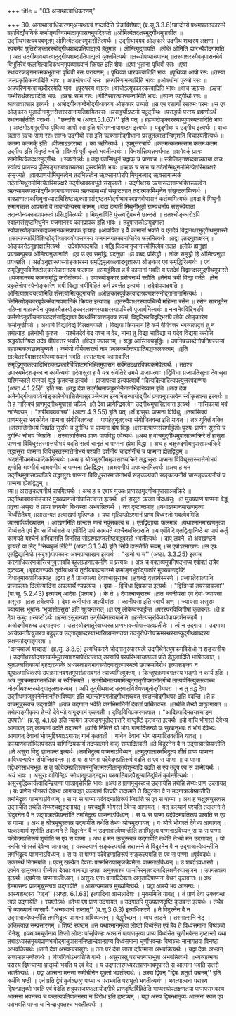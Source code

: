+++
title = "03 अन्यथात्वाधिकरणम्"

+++
30. अन्यथात्वाधिकरणम्अन्यथात्वं शब्दादिति चेन्नाविशेषात् (ब्र.सू.3.3.6)छान्दोग्ये प्रथमप्रपाठकारम्भे ब्रह्मविद्यौपयिकं कर्माङ्गविषयमादावुपासनमुपदिश्यते ॥ओमित्येतदक्षरमुद्गीथमुपासीत ॥उद्गीथभक्त्यवयवभूतम् ओमित्येतदक्षरमुपासीतेत्यर्थः । उद्गीथावयव ओङ्कारे उद्गीथ शब्दस्य लक्षणा । स्वयमेव श्रुतिरोङ्कारस्योद्गीथशब्दप्रतिपाद्यत्वे हेतुमाह । ओमित्युद्गायति ॥लोके ओमिति ह्यारभ्यैवोद्गायति । अत उद्गीथावयवत्वादुद्गीथशब्दप्रतिपाद्यत्वं युक्तमित्यर्थः ॥तस्योपव्याख्यानम् ॥तस्याक्षरस्यैवमुपासनमेवं विभूतिरेवं फलमित्यादिकथनमुपव्याख्यानं क्रियत इति शेषः ॥एषां भूतानां पृथिवी रसः ॥एषां स्थावरजङ्गमात्मकभूतानां पृथिवी रसः परायणम् । पृथिव्या धारकत्वादिति भावः ॥पृथिव्या आपो रसः ॥तस्या जलप्रकृतिकत्वादिति भावः । अपामोषधयो रसः ॥तत्परिणामत्वादिति भावः ॥ओषधीनां पुरुषो रसः ॥अन्नपरिणामत्वाच्छरीरस्येति भावः ॥पुरुषस्य वाग्रसः ॥वाचोऽत्युपकारकत्वादिति भावः ॥वाच ऋग्रसः ॥ऋचां गम्भीरार्थकत्वादिति भावः ॥ऋचः साम रसः ॥गीतिसारत्वात्साम्नामिति भावः ॥साम्न उद्गीथो रसः ॥श्राव्यत्वात्सार इत्यर्थः । अत्रोद्गीथशब्देनोद्गीथावयव ओङ्कार उच्यते ॥स एष रसानाँ रसतमः परमः ॥स एष ओङ्कारः भूतादीनामुत्तरोत्तररसानामतिशयितरसः ॥परार्द्ध्योऽष्टमो यदुद्गीथः ॥परार्द्ध्यः परस्य ब्रह्मणोऽर्धं स्थानमर्हतीति परार्ध्यः । "छन्दसि च (अष्टा.5.1.67)'' इति यत् । ब्रह्मवदोङ्कारस्याप्युपास्यत्वादिति भावः । अष्टमोऽयमुद्गीथः पृथिव्या आपो रस इति परिगणनायामष्टम इत्यर्थः । यदुद्गीथः य उद्गीथ इत्यर्थः । वाचः ऋग्रस ऋचः साम रसः साम्नः उद्गीथो रस इति ऋक्सामोद्गीथानां प्रस्तुतत्वात्तान्विमृशति विचारयतीत्यर्थः ॥कतमा कतमर्क् इति ॥वीप्साऽऽदरार्था । का ऋगित्यर्थः । एवमुत्तरत्रापि ॥कतमत्कतमत्साम कतमःकतम उद्गीथ इति विमृष्टं भवति ॥विमर्शः पूर्वैः कृतो भवतीत्यर्थः । विमर्शान्निष्पन्नमर्थमाह ॥वागेवर्क् प्राणः सामोमित्येतदक्षरमुद्गीथः ॥ स्पष्टोऽर्थः ॥ तद्वा एतन्मिथुनं यद्वाक् च प्राणश्च ॥ स्त्रीलिङ्गशब्दवाच्यतया वाचः स्त्रीत्वं प्राणस्य पुँल्लिङ्गशब्दवाच्यतया पुंस्त्वमिति भावः ॥ऋक् च साम च तदेतन्मिथुनमोमित्येतस्मिन्नक्षरे संसृज्यते ॥वाक्प्राणयोर्मिथुनत्वेन तदभिन्नत्वेन ऋक्सामयोरपि मिथुनत्वाद् ऋक्सामात्मकं तदेतन्मिथुनमोमित्येतस्मिन्नक्षरे उद्गीथावयवभूते संसृज्यते । उद्गीथस्य ऋगारूढसामभक्तिरूपत्वेन ऋक्सामरूपतयोद्गीथावयवप्रणवस्य ऋक्सामाभ्यां संसृष्टत्वात् तदात्मकमिथुनेन संसृष्टत्वमित्यर्थः । वाक्प्राणात्मकमिथुनाध्यासविशिष्टऋक्सामसंसृष्टतयोद्गीथावयवप्रणवोपासनं कर्तव्यमित्यर्थः ॥यदा वै मिथुनौ समागच्छत आपयतो वै तावन्योन्यस्य कामम् ॥यदा दम्पती मिथुनीभूतौ ग्राम्यधर्माय संसृज्येयातां तदान्योन्यकामप्रापकत्वं प्रसिद्धमित्यर्थः । मिथुनाविति पुंस्त्वद्विवचने छान्दसे । ततश्चोङ्कारोऽपि स्वात्मसंसृष्टमिथुनेन यजमानस्य कामप्रापक इति भावः । तदुपासकोऽप्युद्गाता स्वोपास्योङ्कारवद्यजमानकामप्रापक इत्याह ॥आपयिता ह वै कामानां भवति य एतदेवं विद्वानक्षरमुद्गीथमुपास्ते ॥कामाप्त्यादिविशिष्टोद्गीथावयवोपासनस्य यजमानगतकामाप्तिरेव फलमित्यर्थः ॥तद्वा एतदनुज्ञाक्षरम् ॥ओङ्कारोऽनुज्ञाक्षरमित्यर्थः । तदेवोपपादयति । यद्धि किञ्चानुजानात्योमित्येव तदाह ॥लोके ह्यनुज्ञां प्रयच्छन्पुरुष ओमित्यनुजानाति ॥एष उ एव समृद्धिः यदनुज्ञा ॥उ शब्दः प्रसिद्धौ । लोके समृद्धौ हि ओमित्यनुज्ञां प्रयच्छति । अतोऽनुज्ञारूपस्योङ्कारस्य समृद्धिमूलकत्वादनुज्ञारूप ओङ्कार एव समृद्धिरित्यर्थः । एवं समृद्धिगुणविशिष्टोङ्कारोपासनस्य फलमाह ॥समर्द्धयिता ह वै कामानां भवति य एतदेवं विद्वानक्षरमुद्गीथमुपास्ते ॥यजमानस्य कामसमृद्धिं करोतीत्यर्थः । उपास्योङ्कारं प्ररोचनार्थं स्तौति ॥तेनेयं त्रयी विद्या वर्तते ॥तेन प्रकृतेनोपास्येनोङ्कारेण त्रयी विद्या त्रयीविहितं कर्म प्रवर्त्तत इत्यर्थः । तदेवोपपादयति । ओमित्याश्रावयत्योमिति शँसत्योमित्युद्गायति ॥ओङ्कारपूर्वकत्वादाश्रवणशंसनोद्गानानामित्यर्थः । किमित्योङ्कारपूर्वकमेवाश्रवणादिकं क्रियत इत्यत्राह ॥एतस्यैवाक्षरस्यापचित्यै महिम्ना रसेन ॥ रसेन सारभूतेन महिम्ना माहात्म्येन युक्तस्यैतस्योङ्कारलक्षणस्याक्षरस्यापचित्यै पूजार्थमित्यर्थः ॥ नन्वनेवंविद्भिरपि कर्मणोऽनुष्ठीयमानत्वदर्शनाद्विद्याया वैयर्थ्यमित्याशङ्क्य सत्यं, विद्वद्भिरविद्वद्भिरपि लोके ओङ्कारेण कर्मानुष्ठीयते । अथापि विद्याविद्ये विलक्षणफले । विद्यया क्रियमाणं हि कर्म वीर्यवत्तरं भवत्यतादृशं तु न तथेत्याह ॥तेनोभौ कुरुतः । यश्चैतदेवं वेद यश्च न वेद, नाना तु विद्या चाविद्या च यदेव विद्यया करोति श्रद्धयोपनिषदा तदेव वीर्यवत्तरं भवति ॥विद्या उपासनम् । श्रद्धा आस्तिक्यबुद्धिः । उपनिषच्छब्देनोपनिषज्जन्यं ब्रह्मात्मकत्वज्ञानमुच्यते । कर्मणो वीर्यवत्तरत्वं नाम प्रबलकर्मान्तराप्रतिबद्धफलकत्वम् ॥इति खल्वेतस्यैवाक्षरस्योपव्याख्यानं भवति ॥रसतमत्व-कामावाप्ति-समृद्धिगुणकत्वादिभिरुक्तप्रकारैर्विशिष्टमभिहितमुपासनं सर्वमेतदक्षरविषयकमेवेत्यर्थः । ततश्च उपास्यभेदशङ्का न कार्येत्यर्थः ॥देवासुरा ह वै यत्र संयेतिरे उभये प्राजापत्याः ॥द्विविधाः प्रजापतिसुताः देवासुरा यस्मिन्काले परस्परं युद्धं कृतवन्त इत्यर्थः । प्राजापत्या इत्यपत्यार्थे "दित्यदित्यादित्यपत्युत्तरपदाण्ण्यः (अष्टा.4.1.25)'' इति ण्यः ॥तद्ध देवा उद्गीथमाजह्रुरनेनैनानभिहनिष्याम इति ॥तदा देवा अनेनोद्गीथावयवेनोङ्कारेणोपासितेनासुराञ्जेष्याम इत्यभिसन्धायोद्गीथं प्रणवमुपायत्वेन स्वीकृतवन्त इत्यर्थः ॥ते ह नासिक्यं प्राणमुद्गीथमुपासां चक्रिरे ॥ते देवा घ्राणेन्द्रियत्वेन उद्गीथमुपासितवन्त इत्यर्थः । नासिकायां भवं नासिक्यम् । "शरीरावयवाच्च'' (अष्टा.4.3.55) इति यत् ॥तँ हासुराः पाप्मना विविधुः ॥तन्नासिक्यं प्राणमसुराः स्वकीयेन पाप्मना संयोजितवन्तः । पापहेतुभूतवृत्त्या संयोजितवन्त इति यावत् । तत्र युक्तिं वक्ति ॥तस्मात्तेनोभयं जिघ्रति सुरभि च दुर्गन्धि च पाप्मना ह्येष विद्धः ॥तस्मात्पाप्मसंसर्गाद्धेतोः पुरुषः घ्राणेन सुरभि च दुर्गन्धि चोभयं जिघ्रति । तस्मान्नासिक्यः प्राणः पापविद्ध एवेत्यर्थः ॥अथ ह वाचमुद्गीथमुपासाञ्चक्रिरे तँ हासुराः पाप्मना विविधुस्तस्मात्तयोभयं वदति सत्यं चानृतं च पाप्मना ह्येषा विद्धा ॥ अथ ह चक्षुरुद्गीथमुपासाञ्चक्रिरे तद्धासुराः पाप्मना विविधुस्तस्मात्तेनोभयं पश्यति दर्शनीयं चादर्शनीयं च पाप्मना ह्येतद्विद्धम् ॥अदर्शनीयममेध्यादिकमित्यर्थः ॥अथ ह श्रोत्रमुद्गीथमुपासाञ्चक्रिरे तद्धासुराः पाप्मना विविधुस्तस्मात्तेनोभयं शृणोति श्रवणीयं चाश्रवणीयं च पाप्मना ह्येतद्विद्धम् ॥अश्रवणीयं पापवचनमित्यर्थः ॥अथ ह मन उद्गीथमुपासाञ्चक्रिरे तद्धासुराः पाप्मना विविधुस्तस्मात्तेनोभयँ सङ्कल्पयते सङ्कल्पनीयं चासङ्कल्पनीयं च पाप्मना ह्येतद्विद्धम् ॥  
व्या॥ असङ्कल्पनीयं पापमित्यर्थः । अथ ह य एवायं मुख्यः प्राणस्तमुद्गीथमुपासाञ्चक्रिरे ॥उद्गीथावयवमोङ्कारं मुख्यप्राणत्वेनोपासितवन्त इत्यर्थः ॥तँ हासुरा ऋत्वा विदध्वंसुः ॥तं मुख्यप्राणं पाप्मना वेद्धुं प्रवृत्ता असुराः तं प्राप्य स्वयमेव विध्वस्ता अभवन्नित्यर्थः । तत्र दृष्टान्तमाह ॥यथाऽश्मानमाखणमृत्वा विध्वँसेतैवम् ॥आखन्यत इत्याखणं मृत्पिण्डः । यथा मृत्पिण्डोऽश्मानं प्राप्य विध्वस्तो भवत्येवमिति व्यासार्यैर्व्याख्यातम् । आखणमिति छान्दसं णत्वं नपुंसकत्वं च । एतद्विद्यायाः फलमाह ॥यथाश्मानमाखणमृत्वा विध्वंसते एवं हैव स विध्वंसते य एवंविदि पापं कामयते यश्चैनमभिदासति ॥य एवंविदि एतद्विद्यानिष्ठे यः पापं कर्तुं कामयते यश्चैनं अभिदासति हिनस्ति सोऽश्मप्राप्तलोष्टवद्ध्वस्तो भवतीत्यर्थः । दाप् लवने, दो अवखण्डने इत्यतो वा लेट् "सिब्बहुलं लेटि'' (अष्टा.3.1.34) इति सिपि दासतीति रूपम् ॥स एषोऽश्माखणः ॥स एषः एतद्विद्यानिष्ठे (सदृश)पापकामः अश्मप्राप्ताखण इत्यर्थः । "खनो घ च'' (अष्टा. 3.3.25) इत्यत्र करणाधिकरणयोरित्यनुवृत्तावपि बहुलग्रहणात्कर्मणि घ प्रत्ययः । अत्र च वक्तव्यमुपनिषद्भाष्य एवोक्तं तत्रैव द्रष्टव्यम् ॥बृहदारण्यके तृतीयाध्याये तृतीयब्राह्मणारम्भे कर्माङ्गभूतोद्गातरि मुख्यप्राणदृष्टिं विधातुमाख्यायिकामाह ॥द्वया ह वै प्राजापत्या देवाश्चासुराश्च ॥हशब्दो वृत्तार्थस्मरणे । प्रजापतेरपत्यानि प्राजापत्याः दित्येत्यादिना अपत्यार्थे ण्यप्रत्ययः । द्वयाः - द्विविधा द्विप्रकारा इत्यर्थः । "द्वित्रिभ्यां तयस्यायज्वा'' (पा.सू. 5.2.43) इत्ययच् आदेशः (प्रत्ययः) । के ते । देवाश्चासुराश्च ॥ततः कानीयसा एव देवाः ज्यायसा असुराः ॥ततः तत्रेत्यर्थः । देवाः कनीयांसः अल्पीयांसः । कानीयसा इति स्वार्थे अण् । ज्यायसा असुराः ज्यायांसः भूयांसः 'भूयांसोऽसुरा' इति श्रुत्यन्तरात् ॥त एषु लोकेष्वस्पर्द्धन्त ॥परस्परविजिगीषां कृतवन्तः ॥ते ह देवा ऊचुः ॥स्पष्टोऽर्थः ॥हन्ताऽसुरान्यज्ञ उद्गीथेनात्ययामेति ॥हन्तेत्यसुरविजयोपायदर्शनजहर्षे । अत्रोद्गीथशब्द उद्गातृपरः । उत्तरत्रोद्गातुरेवाध्यस्त प्राणभावस्योपास्यत्वप्रतीतेः । त्वं न उद्गाय । उद्गात्रा अत्येष्यन्तीत्युत्तरत्र बहुकृत्व उद्गातृशब्दस्याभ्यसिष्यमाणतया तदनुरोधेनोपक्रमस्थस्याप्युद्गीथशब्दस्य लक्षणयोद्गातृपरता ।   
"अन्यथात्वं शब्दात्'' (ब्र.सू. 3.3.6) इत्यधिकरणे चोद्गातुरुपास्यत्वे उद्गीथेनेत्युपक्रमविरोधो न शङ्कनीयः । उद्गीथस्योद्गानकर्मभूतस्यावश्यापेक्षितत्वात् तस्यापि परपरिभवाख्यफलं प्रति हेतुत्वादिति भाषितत्वात् । श्रुतप्रकाशिकायां बृहदारण्यके अध्यस्तप्राणभावस्योद्गातुरुपास्यत्वे उपक्रमविरोध इत्याशङ्क्य न ह्युपक्रमाधिकरणे उपक्रमानवगतमुपसंहारावगतं त्याज्यमित्युक्तम् । किन्तूपक्रमावगतस्य भङ्गो न कार्य इति । अत्र तूपक्रमावगतमधिकं च स्वीक्रियते । उद्गीथेनात्ययामेत्युद्गातृगीयमानोद्गीथे तात्पर्यमित्युक्तत्वाच्च नोद्गीथशब्दस्योद्गातृलक्षकत्वम् । अपि तूद्गीथशब्द उद्गातृविशेषणभूतोद्गीथपरः । न तु तद्ध देवा उद्गीथमाजह्रुरनेनैनानभिभविष्याम इति च्छान्दोग्यगतोद्गीथशब्दवत् स्वतन्त्रोद्गीथपरः इति वदन्ति ॥ते ह वाचमूचुस्त्वन्न उद्गायेति ॥त्वन्न उद्गाता भवेति वागभिमानिनीं देवतां प्रार्थितवन्तः ॥तथेति तेभ्यो वागुदगायत ॥तथेत्यङ्गीकृत्य तेभ्यो देवेभ्यो वागुद्गानं कृतवती । दृष्टिविधिप्रकरणत्वात् । "आदित्यादिमतयश्चाङ्ग उपपत्तेः'' (ब्र.सू. 4.1.6) इति न्यायेन क्रत्वङ्गभूतोद्गातरि वाग्दृष्टिं कृतवन्त इत्यर्थः ॥यो वाचि भोगस्तं देवेभ्य आगायत् यत् कल्याणं वदति तदात्मने ॥वाचि निमित्ते यो भोगः गानादिजन्यो यः सुखानुभवः तं भोगं देवेभ्यः आगायत् देवानां भोगमुद्दिश्याऽऽगायत् गानं कृतवती । गानेन देवानां भोगं सम्पादितवतीति यावत् । कल्याणवार्ताभिलपनरूपं वागिन्द्रियकार्यं तदप्यात्मने वाक् सम्पादितवती ॥ते विदुरनेन वै न उद्गात्रात्येष्यन्तीति ॥ते असुरा विदुः ज्ञातवन्त इत्यर्थः ॥तमभिद्रुत्य पाप्मनाऽविध्यन् ॥तमुद्गातारमभिद्रुत्य शीघ्रं प्राप्य पाप्मना अविध्यन्पापेन संयोजितवन्तः ॥ स यः स पाप्मा यदेवेदमप्रतिरूपं वदति स एव स पाप्मा ॥ यः पाप्मा तद्वेधनसाधनभूतः स तु यदेवेदमप्रतिरूपमनुचितमश्लीलानृतपैशुन्यादि वदति स एव तद्रूप एव स पाप्मेत्यर्थः । अयं भावः । असुराः वागिन्द्रियं क्रोधाद्युत्पादनद्वारा परुषातिवादपैशुन्यादिदूषितं कुर्वन्तीत्यर्थः । असुरबुद्धिकार्यत्वादिन्द्रियाणां पापप्रवृत्तेरिति भावः ॥अथ ह प्राणमूचुस्त्वन्न उद्गायेति तथेति तेभ्यः प्राण उदगायत् । यः प्राणेन भोगस्तं देवेभ्य आगायद्यत् कल्याणं जिघ्रति तदात्मने ते विदुरनेन वै न उद्गात्रात्येष्यन्तीति तमभिद्रुत्य पाप्मनाऽविध्यन् । स यः स पाप्मा यदेवेदमप्रतिरूपं जिघ्रति स एव स पाप्मा । अथ ह चक्षुरूचुस्त्वन्न उद्गायेति तथेति तेभ्यश्चक्षुरुदगायत् । यश्चक्षुषि भोगस्तं देवेभ्य आगायत् । यत् कल्याणं पश्यति तदात्मने ते विदुरनेन वै न उद्गात्रात्येष्यन्तीति तमभिद्रुत्य पाप्मनाऽविध्यन् । स यः स पाप्मा यदेवेदमप्रतिरूपं पश्यति स एव स पाप्मा । अथ ह श्रोत्रमूचुस्त्वन्न उद्गायेति तथेति तेभ्यः श्रोत्रमुदगायत् । यः श्रोत्रे भोगस्तं देवेभ्य आगायत् । यत्कल्याणं शृणोति तदात्मने ते विदुरनेन वै न उद्गात्रात्येष्यन्तीति तमभिद्रुत्य पाप्मनाऽविध्यन् स यः स पाप्मा यदेवेदमप्रतिरूपं शृणोति स एव स पाप्मा । अथ ह मन ऊचुस्त्वन्न उद्गायेति तथेति तेभ्यो मन उदगायत् । यो मनसि भोगस्तं देवेभ्य आगायत् । यत्कल्याणं सङ्कल्पयति तदात्मने ते विदुरनेन वै न उद्गात्रात्येष्यन्तीति तमभिद्रुत्य पाप्मनाऽविध्यन् । स यः स पाप्मा यदेवेदमप्रतिरूपं सङ्कल्पयति स एव स पाप्मा ॥पूर्ववदर्थः ॥ उक्तमर्थं निगमयति ॥ एवमु खल्वेता देवताः पाप्मभिरुपासृजन्नेवमेताः पाप्मनाऽविध्यन् ॥ उ शब्दोऽवधारणे । एवमेव खलूक्तया रीत्यैता देवताः वागाद्या उक्ता अनुक्ताश्च पाप्मभिरनृतवदनादिलक्षणैरुपासृजन् । उपगतवत्य इत्यर्थः ॥एवमेनाः पाप्मनाऽविध्यन् ॥ असुराः एनाः वागादिदेवताः अनृतादिपाप्मना वेधनं कृतवन्तः ॥ अथ हेममासन्यं प्राणमूचुस्त्वन्न उद्गायेति ॥ आसन्यमासन्नं मुख्यमित्यर्थः । यद्वा आस्ये भव आसन्यः । आस्यशब्दस्य "पद्दन्'' (अष्टा. 6.1.63) इत्यादिना आसन्नादेशः । मुख्यमिति यावत् । तं प्राणं देवा उक्तवन्तः त्वन्न उद्गायेति । स्पष्टोऽर्थः ॥तेभ्य एष प्राण उदगायत् ॥ उद्गातरि मुख्यप्राणदृष्टिं कृतवन्त इत्यर्थः । तथैव हि व्याख्यातं व्यासार्यैः "अन्यथात्वं शब्दात्'' (ब्र.सू.3.6.3) इत्यधिकरणे ॥ ते विदुरनेन वै न उद्गात्रात्येष्यन्तीति तमभिद्रुत्य पाप्मना अविव्यत्सन् ॥ वेद्धुमैच्छन् । व्यध ताडने । तस्मात्सनि नेट् । अकित्त्वान्न सम्प्रसारणम् । शिष्टं स्पष्टम् ॥स यथाश्मानमृत्वा लोष्टो विध्वंसेत एवं हैव ते विध्वंसमाना विष्वञ्चो विनेशुः ॥यथाश्मचूर्णनाय क्षिप्तो लोष्टः पांसुपिण्डः अश्मानं पाषाणमृत्वा प्राप्य विध्वंसेत चूर्णीभवेत्स दृष्टान्तो यथा तथाऽध्यस्तमुख्यप्राणभावोद्गात्रुपासननिष्ठान्देवान्प्राप्य विध्वंसमाना चूर्णीभवन्तः विष्वञ्चः नानागतयः विनष्टा अभवन्नित्यर्थः ॥ततो देवा अभवन्परासुराः ॥ ततः परं देवा जाता द्योतमाना अभवन्नित्यर्थः । यद्वा देवाः अभवन् सत्तामालभन्तेत्यर्थः । विजयिनोऽभवन्निति वार्थः । असुरास्तु पराभवन्पराभूता अभवन्नित्यर्थः ॥भवत्यात्मना परास्य द्विषन्पाप्मा भ्रातृव्यो भवति य एवं वेद ॥ य उद्गातारमध्यस्तप्राणभावमुपास्ते स आत्मना भवति उत्तरो भवतीत्यर्थः । यद्वा आत्मना मनसा समीचीनेन युक्तो भवतीत्यर्थः । अस्य द्विषन् "द्विषः शतुर्वा वचनम्'' इति कर्मणि षष्ठी । एनं प्रति द्वेषं कुर्वञ्छत्रुः पाप्मा च पराभवति पराभूतो भवतीत्यर्थः । भवत्यात्मना परास्य द्विषन्भ्रातृव्यो भवति एवं वेदेति शत्रुपराजयफलायोद्गीथे प्राणदृष्टिर्विहितेति भाष्यस्योपलक्षणतया पाप्मपराभवस्य आत्मना भवनस्य च फलत्वप्रतिपादनस्य न विरोध इति द्रष्टव्यम् । यद्वा अस्य द्विषन्भ्रातृव्यः आत्मना स्वत एव पराभवति पाप्मा च निन्दायुक्तश्च भवतीत्यर्थः ॥